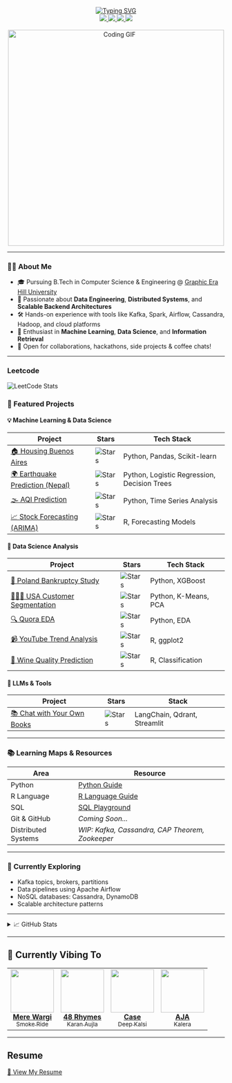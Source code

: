 <p align="center">
  <a href="https://github.com/teche74">
    <img src="https://readme-typing-svg.demolab.com?font=Fira+Code&size=20&duration=2000&pause=100&center=true&multiline=true&width=800&height=80&lines=Ujjwal+Bisht+-+Data+Engineer+%7C+Distributed+Systems+Enthusiast;Computer+Engineering+Student+%7C+Tech+Explorer+%7C+Code+Artist;Data+Engineering+with+Passion" alt="Typing SVG" />
  </a>
  <br/>
  <a href="https://portfolio-ujjwal-bishts-projects-f2dbfaf4.vercel.app/">
    <img src="https://img.shields.io/badge/Portfolio-Bujj.io-red?style=flat-square&logo=vercel&logoColor=white">
  </a>
  <a href="https://github.com/user-attachments/files/19872772/ujjwalbisht.3.pdf">
    <img src="https://img.shields.io/badge/CV-Resume-red?style=flat-square&logo=adobe-acrobat-reader&logoColor=white">
  </a>
  <a href="https://www.linkedin.com/in/ujjwal-bisht-3a09b0240">
    <img src="https://img.shields.io/badge/LinkedIn-Connect-blue?style=flat-square&logo=linkedin">
  </a>
  <a href="mailto:ujjwalbisht55@gmail.com">
    <img src="https://img.shields.io/badge/Gmail-Contact-red?style=flat-square&logo=gmail&logoColor=white">
  </a>
  <br/><br/>
  <img src="https://media.tenor.com/2uyENRmiUt0AAAAC/coding.gif" alt="Coding GIF" width="500"/>
</p>


---

### 👨‍💻 About Me

- 🎓 Pursuing B.Tech in Computer Science & Engineering @ [Graphic Era Hill University](https://www.gehu.ac.in/)
- 🚀 Passionate about **Data Engineering**, **Distributed Systems**, and **Scalable Backend Architectures**
- 🛠️ Hands-on experience with tools like Kafka, Spark, Airflow, Cassandra, Hadoop, and cloud platforms
- 🧠 Enthusiast in **Machine Learning**, **Data Science**, and **Information Retrieval**
- 🤝 Open for collaborations, hackathons, side projects & coffee chats!

---


### Leetcode 

![LeetCode Stats](https://leetcard.jacoblin.cool/ujjwalbisht55?theme=dark&font=Bona%20Nova&ext=activity&ext=contest)

### 🧩 Featured Projects

#### 💡 Machine Learning & Data Science

| Project | Stars | Tech Stack |
|--------|-------|------------|
| [🏠 Housing Buenos Aires](https://github.com/teche74/WorldQuant_Housing_in_Buenos_Aries) | ![Stars](https://img.shields.io/github/stars/teche74/WorldQuant_Housing_in_Buenos_Aries?style=flat-square) | Python, Pandas, Scikit-learn |
| [🌍 Earthquake Prediction (Nepal)](https://github.com/teche74/Earthquake_Prediction_Nepal) | ![Stars](https://img.shields.io/github/stars/teche74/Earthquake_Prediction_Nepal?style=flat-square) | Python, Logistic Regression, Decision Trees |
| [🌫️ AQI Prediction](https://github.com/teche74/Air_Quality_Index_Prediction) | ![Stars](https://img.shields.io/github/stars/teche74/Air_Quality_Index_Prediction?style=flat-square) | Python, Time Series Analysis |
| [📈 Stock Forecasting (ARIMA)](https://github.com/teche74/ARIMA-Modeling-for-Stock-Prediction) | ![Stars](https://img.shields.io/github/stars/teche74/ARIMA-Modeling-for-Stock-Prediction?style=flat-square) | R, Forecasting Models |

#### 🏦 Data Science Analysis

| Project | Stars | Tech Stack |
|--------|-------|------------|
| [💸 Poland Bankruptcy Study](https://github.com/teche74/Poland_Bankrupty) | ![Stars](https://img.shields.io/github/stars/teche74/Poland_Bankrupty?style=flat-square) | Python, XGBoost |
| [🧑‍🤝‍🧑 USA Customer Segmentation](https://github.com/teche74/Customer_Segmentation_USA) | ![Stars](https://img.shields.io/github/stars/teche74/Customer_Segmentation_USA?style=flat-square) | Python, K-Means, PCA |
| [🔍 Quora EDA](https://github.com/teche74/Quora_Dataset_EDA) | ![Stars](https://img.shields.io/github/stars/teche74/Quora_Dataset_EDA?style=flat-square) | Python, EDA |
| [📹 YouTube Trend Analysis](https://github.com/teche74/YT_TrendingVideos_Analysis_Using_R) | ![Stars](https://img.shields.io/github/stars/teche74/YT_TrendingVideos_Analysis_Using_R?style=flat-square) | R, ggplot2 |
| [🍷 Wine Quality Prediction](https://github.com/teche74/WhiteWine_Quality_Prediction) | ![Stars](https://img.shields.io/github/stars/teche74/WhiteWine_Quality_Prediction?style=flat-square) | R, Classification |

#### 🤖 LLMs & Tools

| Project | Stars | Stack |
|--------|-------|-------|
| [📚 Chat with Your Own Books](https://github.com/teche74/Chat_with_Your_Own_Books) | ![Stars](https://img.shields.io/github/stars/teche74/Chat_with_Your_Own_Books?style=flat-square) | LangChain, Qdrant, Streamlit |

---

### 📚 Learning Maps & Resources

| Area | Resource |
|------|----------|
| Python | [Python Guide](https://github.com/teche74/) |
| R Language | [R Language Guide](https://github.com/teche74/R_language_Guide) |
| SQL | [SQL Playground](https://github.com/teche74/SQL_Playground) |
| Git & GitHub | *Coming Soon...* |
| Distributed Systems | *WIP: Kafka, Cassandra, CAP Theorem, Zookeeper* |

---

### 🌱 Currently Exploring

- Kafka topics, brokers, partitions
- Data pipelines using Apache Airflow
- NoSQL databases: Cassandra, DynamoDB
- Scalable architecture patterns

---

<details>
<summary>📈 GitHub Stats</summary>
<br>

![Ujjwal's GitHub Stats](https://github-readme-stats.vercel.app/api?username=teche74&show_icons=true&theme=dracula)
![Top Languages](https://github-readme-stats.vercel.app/api/top-langs/?username=teche74&layout=compact&theme=dracula)

</details>

---

## 🎵 Currently Vibing To
<table> 
    <tr> 
        <td align="center"> 
            <a href="https://youtu.be/rDZa_JwyZ_4?si=HGvOgYA3aGCCn-x9" target="_blank"> <img src="https://github.com/user-attachments/assets/9dee2de4-07d8-404f-bbf5-06cf94fa024b" width="100"><br/> <b>Mere Wargi </b><br/><sub>Smoke Ride</sub> </a> 
        </td> 
        <td align="center"> <a href="https://youtu.be/ubJa33xxwEU?si=FLgq0z-SvHNF7-nF" target="_blank"> <img src="https://github.com/user-attachments/assets/a8338a78-7bc7-4748-8405-dbe5583f91b8" width="100"><br/> <b>48 Rhymes</b><br/><sub>Karan Aujla</sub> </a> 
        </td> 
        <td align="center"> <a href="https://youtu.be/ZwdO0NWgsAs?si=q1cppjieu8muT0HD" target="_blank"> <img src="https://github.com/user-attachments/assets/f62b8a2a-0150-4c07-8211-8f530a8cb5f5" width="100"><br/> <b>Case</b><br/><sub>Deep Kalsi</sub> </a> 
        </td> 
        <td align="center"> <a href="https://youtu.be/xzy4dtsxxAs?si=EVnbDTH9DJFe0HqH" target="_blank"> <img src="https://github.com/user-attachments/assets/31ccf5a0-f965-4fc2-860c-8a04622e7969" width="100"><br/> <b>AJA</b><br/><sub>Kalera</sub> </a> 
        </td> 
    </tr> 
</table>

---

## Resume


[📄 View My Resume](https://github.com/user-attachments/files/19872772/ujjwalbisht.3.pdf)

